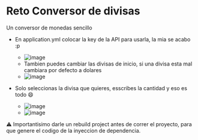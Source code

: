 # Reto Conversor de divisas

Un conversor de monedas sencillo

- En application.yml colocar la key de la API para usarla, la mia se acabo :p
  - ![image](https://github.com/Kokecena/conversor-divisas/assets/75457600/dced1aac-7dc9-464d-83ea-dfd2302d0cfe)
  - Tambien puedes cambiar las divisas de inicio, si una divisa esta mal cambiara por defecto a dolares
  - ![image](https://github.com/Kokecena/conversor-divisas/assets/75457600/3cb3ee03-b9f7-4194-8c1a-652acff70780)

- Solo seleccionas la divisa que quieres, esscribes la cantidad y eso es todo 😄
  - ![image](https://github.com/Kokecena/conversor-divisas/assets/75457600/6977a25f-eb5c-420d-9499-469bfde24776)
  - ![image](https://github.com/Kokecena/conversor-divisas/assets/75457600/465b7508-5ba8-4068-92e2-4568028eeb73)
    
⚠️ Importantisimo darle un rebuild project antes de correr el proyecto, para que genere el codigo de la inyeccion de dependencia.
